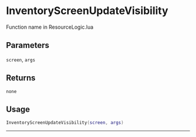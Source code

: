 # InventoryScreenUpdateVisibility
Function name in ResourceLogic.lua
## Parameters
`screen`, `args`
## Returns
`none`
## Usage
```lua
InventoryScreenUpdateVisibility(screen, args)
```
---
